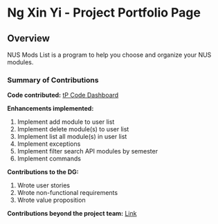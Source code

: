# Ng Xin Yi - Project Portfolio Page

## Overview
NUS Mods List is a program to help you choose and organize your NUS modules.

### Summary of Contributions
**Code contributed:** [tP Code Dashboard](https://nus-tic4001-ay2122s1.github.io/tp-dashboard/?search=elxyng&breakdown=true&sort=groupTitle&sortWithin=title&since=2021-09-17&timeframe=commit&mergegroup=&groupSelect=groupByRepos&checkedFileTypes=docs~functional-code~test-code~other)

**Enhancements implemented:** 
1. Implement add module to user list
2. Implement delete module(s) to user list
3. Implement list all module(s) in user list
4. Implement exceptions
5. Implement filter search API modules by semester
6. Implement commands

**Contributions to the DG:**
1. Wrote user stories
2. Wrote non-functional requirements
3. Wrote value proposition

**Contributions beyond the project team:**
[Link](https://github.com/AY2122S1-TIC4001-F18-1/tp/pulls?q=is%3Apr+author%3AElxyng+is%3Aclosed)